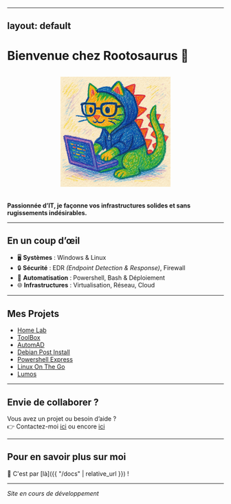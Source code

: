 
---
layout: default
---

# Bienvenue chez Rootosaurus 🦖

<div style="text-align: center; margin: 2rem 0;">
  <img src="/assets/images/dinoact_optimized.png"
       alt="Dino Geek Hacker"
       style="max-width: 300px; height: auto;">
</div>

**Passionnée d’IT, je façonne vos infrastructures solides et sans rugissements indésirables.**

---

## En un coup d’œil

-  🖥  **Systèmes** : Windows & Linux  
-  🔒  **Sécurité** : EDR _(Endpoint Detection & Response)_, Firewall  
-   🚀  **Automatisation** : Powershell, Bash & Déploiement
-    🌐  **Infrastructures** : Virtualisation, Réseau, Cloud

---

## Mes Projets

- [Home Lab](https://github.com/Mini-Pishon/Home-Lab)  
- [ToolBox](https://github.com/Mini-Pishon/ToolBox-in-powershell)
- [AutomAD](https://github.com/Mini-Pishon/AutomAD)  
- [Debian Post Install](https://github.com/Mini-Pishon/tssr-linux-debian-post-install)  
- [Powershell Express](https://github.com/Mini-Pishon/PowerShell-Express)  
- [Linux On The Go](https://github.com/Mini-Pishon/Linux-on-the-go)  
- [Lumos](https://github.com/Mini-Pishon/Lumos)  


---

## Envie de collaborer ?

Vous avez un projet ou besoin d’aide ?  
👉 Contactez-moi [ici](https://www.linkedin.com/in/ccarolinecheron/) ou encore [ici](https://github.com/Mini-Pishon/)


---

## Pour en savoir plus sur moi

📄 C'est par [là]({{ "/docs" | relative_url }}) !

---

*Site en cours de développement*  


